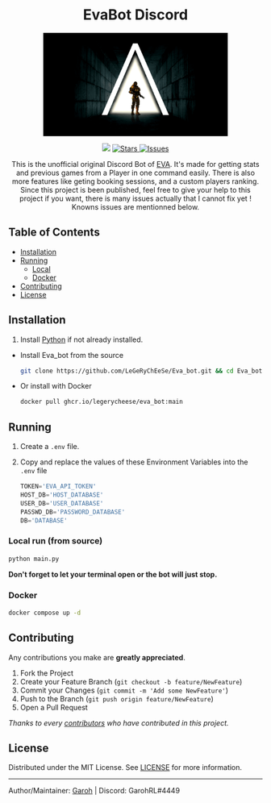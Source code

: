 <h1 align='center'>EvaBot Discord</h1>
<p align="center">
<img src="https://github.com/LeGeRyChEeSe/Eva_bot/blob/main/assets/Images/Alpha-afterH.ab8f1852.png?raw=true" align="center" height=205 alt="evabot" />
</p>
<p align="center">
<img src='https://visitor-badge.laobi.icu/badge?page_id=LeGeRyChEeSe.evabot'>
<a href="https://github.com/LeGeRyChEeSe/evabot/stargazers">
<img src="https://img.shields.io/github/stars/LeGeRyChEeSe/evabot" alt="Stars"/>
</a>
<a href="https://github.com/LeGeRyChEeSe/evabot/issues">
<img src="https://img.shields.io/github/issues/LeGeRyChEeSe/evabot" alt="Issues"/>
</a>

<p align="center">
This is the unofficial original Discord Bot of <a href="https://www.eva.gg/">EVA</a>.
It's made for getting stats and previous games from a Player in one command easily. There is also more features like geting booking sessions, and a custom players ranking. Since this project is been published, feel free to give your help to this project if you want, there is many issues actually that I cannot fix yet ! Knowns issues are mentionned below.
<p align="center">

## Table of Contents
- [Installation](#installation)
- [Running](#running)
    - [Local](#local-run-from-source)
    - [Docker](#docker)
- [Contributing](#contributing)
- [License](#license)

## Installation

1. Install [Python](https://www.python.org/downloads/) if not already installed.

- Install Eva_bot from the source
    ```bash
    git clone https://github.com/LeGeRyChEeSe/Eva_bot.git && cd Eva_bot && pip install -r requirements.txt
    ```

- Or install with Docker
    ```bash
    docker pull ghcr.io/legerycheese/eva_bot:main
    ```

## Running

1. Create a `.env` file.

2. Copy and replace the values of these Environment Variables into the `.env` file
    ```python
    TOKEN='EVA_API_TOKEN'
    HOST_DB='HOST_DATABASE'
    USER_DB='USER_DATABASE'
    PASSWD_DB='PASSWORD_DATABASE'
    DB='DATABASE'
    ```
### Local run (from source)
```bash
python main.py
```
**Don't forget to let your terminal open or the bot will just stop.**
### Docker

```bash
docker compose up -d
```

## Contributing

Any contributions you make are **greatly appreciated**.

1. Fork the Project
2. Create your Feature Branch (`git checkout -b feature/NewFeature`)
3. Commit your Changes (`git commit -m 'Add some NewFeature'`)
4. Push to the Branch (`git push origin feature/NewFeature`)
5. Open a Pull Request


*Thanks to every [contributors](https://github.com/LeGeRyChEeSe/Eva_bot/graphs/contributors) who have contributed in this project.*

## License

Distributed under the MIT License. See [LICENSE](https://github.com/LeGeRyChEeSe/Eva_bot/blob/main/LICENSE) for more information.

-----
Author/Maintainer: [Garoh](https://github.com/LeGeRyChEeSe/) | Discord: GarohRL#4449
